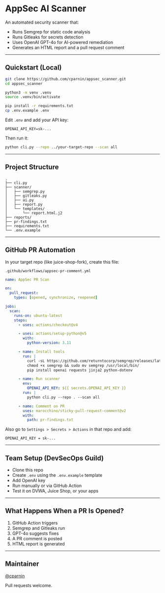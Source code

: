 # AppSec AI Scanner

An automated security scanner that:

- Runs Semgrep for static code analysis
- Runs Gitleaks for secrets detection
- Uses OpenAI GPT-4o for AI-powered remediation
- Generates an HTML report and a pull request comment

---

## Quickstart (Local)

```bash
git clone https://github.com/cparnin/appsec_scanner.git
cd appsec_scanner

python3 -m venv .venv
source .venv/bin/activate

pip install -r requirements.txt
cp .env.example .env
```

Edit `.env` and add your API key:

```env
OPENAI_API_KEY=sk-...
```

Then run it:

```bash
python cli.py --repo ../your-target-repo --scan all
```

---

## Project Structure

```
.
├── cli.py
├── scanner/
│   ├── semgrep.py
│   ├── gitleaks.py
│   ├── ai.py
│   ├── report.py
│   └── templates/
│       └── report.html.j2
├── reports/
├── pr-findings.txt
├── requirements.txt
└── .env.example
```

---

## GitHub PR Automation

In your target repo (like juice-shop-fork), create this file:

`.github/workflows/appsec-pr-comment.yml`

```yaml
name: AppSec PR Scan

on:
  pull_request:
    types: [opened, synchronize, reopened]

jobs:
  scan:
    runs-on: ubuntu-latest
    steps:
      - uses: actions/checkout@v4

      - uses: actions/setup-python@v5
        with:
          python-version: 3.11

      - name: Install tools
        run: |
          curl -sL https://github.com/returntocorp/semgrep/releases/latest/download/semgrep-linux-amd64 -o semgrep
          chmod +x semgrep && sudo mv semgrep /usr/local/bin/
          pip install openai requests jinja2 python-dotenv

      - name: Run scanner
        env:
          OPENAI_API_KEY: ${{ secrets.OPENAI_API_KEY }}
        run: |
          python cli.py --repo . --scan all

      - name: Comment on PR
        uses: marocchino/sticky-pull-request-comment@v2
        with:
          path: pr-findings.txt
```

Also go to `Settings > Secrets > Actions` in that repo and add:

```
OPENAI_API_KEY = sk-...
```

---

## Team Setup (DevSecOps Guild)

- Clone this repo
- Create `.env` using the `.env.example` template
- Add OpenAI key
- Run manually or via GitHub Action
- Test it on DVWA, Juice Shop, or your apps

---

## What Happens When a PR Is Opened?

1. GitHub Action triggers
2. Semgrep and Gitleaks run
3. GPT-4o suggests fixes
4. A PR comment is posted
5. HTML report is generated

---

## Maintainer

[@cparnin](https://github.com/cparnin)

Pull requests welcome.
